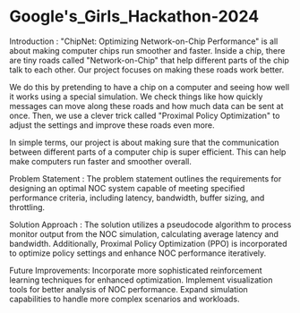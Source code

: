 # Google's_Girls_Hackathon-2024
Introduction :
"ChipNet: Optimizing Network-on-Chip Performance" is all about making computer chips run smoother and faster. Inside a chip, there are tiny roads called "Network-on-Chip" that help different parts of the chip talk to each other. Our project focuses on making these roads work better.

We do this by pretending to have a chip on a computer and seeing how well it works using a special simulation. We check things like how quickly messages can move along these roads and how much data can be sent at once. Then, we use a clever trick called "Proximal Policy Optimization" to adjust the settings and improve these roads even more.

In simple terms, our project is about making sure that the communication between different parts of a computer chip is super efficient. This can help make computers run faster and smoother overall.

Problem Statement :
The problem statement outlines the requirements for designing an optimal NOC system capable of meeting specified performance criteria, including latency, bandwidth, buffer sizing, and throttling.

Solution Approach :
The solution utilizes a pseudocode algorithm to process monitor output from the NOC simulation, calculating average latency and bandwidth. Additionally, Proximal Policy Optimization (PPO) is incorporated to optimize policy settings and enhance NOC performance iteratively.

Future Improvements:
Incorporate more sophisticated reinforcement learning techniques for enhanced optimization.
Implement visualization tools for better analysis of NOC performance.
Expand simulation capabilities to handle more complex scenarios and workloads.
